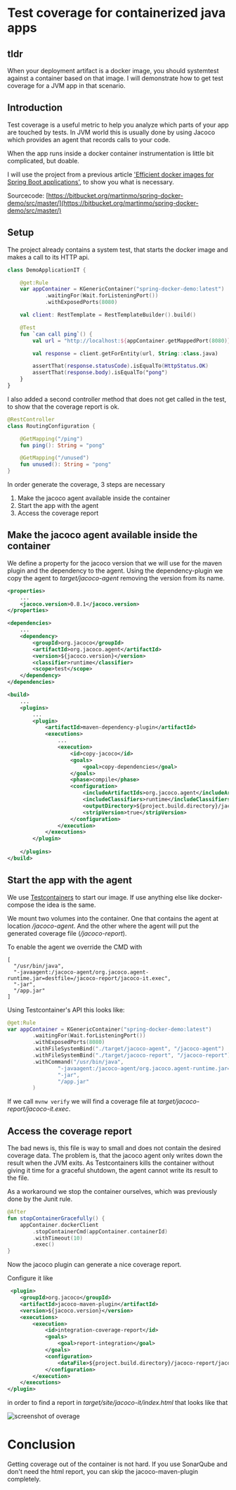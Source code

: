 
# Test coverage for containerized java apps

## tldr
When your deployment artifact is a docker image, you should systemtest against a container based on that image.
I will demonstrate how to get test coverage for a JVM app in that scenario.

## Introduction
Test coverage is a useful metric to help you analyze which parts of your app are touched by tests.
In JVM world this is usually done by using Jacoco which provides an agent that records calls to your code.

When the app runs inside a docker container instrumentation is little bit complicated, but doable.

I will use the project from a previous article ['Efficient docker images for Spring Boot applications'](https://bitbucket.org/martinmo/spring-docker-demo/src/coverage/), to show you what is necessary.

Sourcecode: [https://bitbucket.org/martinmo/spring-docker-demo/src/master/](https://bitbucket.org/martinmo/spring-docker-demo/src/master/)

## Setup
The project already contains a system test, that starts the docker image and makes a call to its HTTP api.

```kotlin
class DemoApplicationIT {

    @get:Rule
    var appContainer = KGenericContainer("spring-docker-demo:latest")
            .waitingFor(Wait.forListeningPort())
            .withExposedPorts(8080)

    val client: RestTemplate = RestTemplateBuilder().build()

    @Test
    fun `can call ping`() {
        val url = "http://localhost:${appContainer.getMappedPort(8080)}/ping"

        val response = client.getForEntity(url, String::class.java)

        assertThat(response.statusCode).isEqualTo(HttpStatus.OK)
        assertThat(response.body).isEqualTo("pong")
    }
}
```

I also added a second controller method that does not get called in the test, to show that the coverage report is ok.
```kotlin
@RestController
class RoutingConfiguration {

    @GetMapping("/ping")
    fun ping(): String = "pong"

    @GetMapping("/unused")
    fun unused(): String = "pong"
}
```


In order generate the coverage, 3 steps are necessary

1. Make the jacoco agent available inside the container
2. Start the app with the agent
3. Access the coverage report

## Make the jacoco agent available inside the container

We define a property for the jacoco version that we will use for the maven plugin and the dependency to the agent.
Using the dependency-plugin we copy the agent to _target/jacoco-agent_ removing the version from its name.
```xml
<properties>
    ...
    <jacoco.version>0.8.1</jacoco.version>
</properties>

<dependencies>
    ...
    <dependency>
        <groupId>org.jacoco</groupId>
        <artifactId>org.jacoco.agent</artifactId>
        <version>${jacoco.version}</version>
        <classifier>runtime</classifier>
        <scope>test</scope>
    </dependency>
</dependencies>

<build>
    ...
    <plugins>
        ...
        <plugin>
            <artifactId>maven-dependency-plugin</artifactId>
            <executions>
                ...
                <execution>
                    <id>copy-jacoco</id>
                    <goals>
                        <goal>copy-dependencies</goal>
                    </goals>
                    <phase>compile</phase>
                    <configuration>
                        <includeArtifactIds>org.jacoco.agent</includeArtifactIds>
                        <includeClassifiers>runtime</includeClassifiers>
                        <outputDirectory>${project.build.directory}/jacoco-agent</outputDirectory>
                        <stripVersion>true</stripVersion>
                    </configuration>
                </execution>
            </executions>
        </plugin>
       
    </plugins>
</build>

```

## Start the app with the agent
We use [Testcontainers](https://www.testcontainers.org/) to start our image.
If use anything else like docker-compose the idea is the same.

We mount two volumes into the container.
One that contains the agent at location _/jacoco-agent_.
And the other where the agent will put the generated coverage file (_/jacoco-report_).

To enable the agent we override the CMD with 

```
[
  "/usr/bin/java", 
  "-javaagent:/jacoco-agent/org.jacoco.agent-runtime.jar=destfile=/jacoco-report/jacoco-it.exec",
  "-jar",
  "/app.jar"
]
```
Using Testcontainer's API this looks like:
```kotlin
@get:Rule
var appContainer = KGenericContainer("spring-docker-demo:latest")
        .waitingFor(Wait.forListeningPort())
        .withExposedPorts(8080)
        .withFileSystemBind("./target/jacoco-agent", "/jacoco-agent")
        .withFileSystemBind("./target/jacoco-report", "/jacoco-report")
        .withCommand("/usr/bin/java",
                "-javaagent:/jacoco-agent/org.jacoco.agent-runtime.jar=destfile=/jacoco-report/jacoco-it.exec",
                "-jar",
                "/app.jar"
        )
```

If we call ```mvnw verify``` we will find a coverage file at _target/jacoco-report/jacoco-it.exec_.

## Access the coverage report

The bad news is, this file is way to small and does not contain the desired coverage data.
The problem is, that the jacoco agent only writes down the result when the JVM exits.
As Testcontainers kills the container without giving it time for a graceful shutdown, the agent cannot write its result to the file.

As a workaround we stop the container ourselves, which was previously done by the Junit rule.

```kotlin
@After
fun stopContainerGracefully() {
    appContainer.dockerClient
        .stopContainerCmd(appContainer.containerId)
        .withTimeout(10)
        .exec()
}
```

Now the jacoco plugin can generate a nice coverage report.

Configure it like
```xml
 <plugin>
    <groupId>org.jacoco</groupId>
    <artifactId>jacoco-maven-plugin</artifactId>
    <version>${jacoco.version}</version>
    <executions>
        <execution>
            <id>integration-coverage-report</id>
            <goals>
                <goal>report-integration</goal>
            </goals>
            <configuration>
                <dataFile>${project.build.directory}/jacoco-report/jacoco-it.exec</dataFile>
            </configuration>
        </execution>
    </executions>
</plugin>
```
in order to find a report in _target/site/jacoco-it/index.html_ that looks like that

![screenshot of overage](coverage.png "screenshot of overage")

# Conclusion
Getting coverage out of the container is not hard. If you use SonarQube and don't need the html report,
 you can skip the jacoco-maven-plugin completely. 
